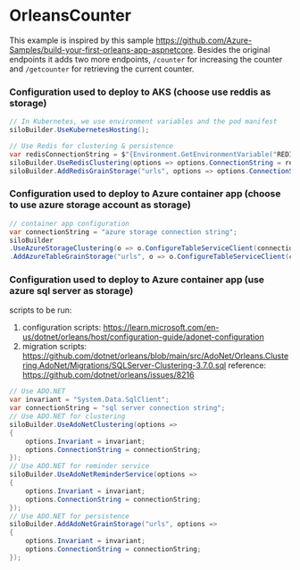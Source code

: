 # OrleansCounter

This example is inspired by this sample https://github.com/Azure-Samples/build-your-first-orleans-app-aspnetcore. 
Besides the original endpoints it adds two more endpoints, `/counter` for increasing the counter and `/getcounter` for retrieving the current counter. 

### Configuration used to deploy to AKS (choose use reddis as storage)
```c#
// In Kubernetes, we use environment variables and the pod manifest
siloBuilder.UseKubernetesHosting();

// Use Redis for clustering & persistence
var redisConnectionString = $"{Environment.GetEnvironmentVariable("REDIS")}:6379";
siloBuilder.UseRedisClustering(options => options.ConnectionString = redisConnectionString);
siloBuilder.AddRedisGrainStorage("urls", options => options.ConnectionString = redisConnectionString);
```

### Configuration used to deploy to Azure container app (choose to use azure storage account as storage)
```c#
// container app configuration
var connectionString = "azure storage connection string";
siloBuilder
.UseAzureStorageClustering(o => o.ConfigureTableServiceClient(connectionString))
.AddAzureTableGrainStorage("urls", o => o.ConfigureTableServiceClient(connectionString));
```


### Configuration used to deploy to Azure container app (use azure sql server as storage)
scripts to be run:
1. configuration scripts: https://learn.microsoft.com/en-us/dotnet/orleans/host/configuration-guide/adonet-configuration
2. migration scripts: https://github.com/dotnet/orleans/blob/main/src/AdoNet/Orleans.Clustering.AdoNet/Migrations/SQLServer-Clustering-3.7.0.sql
reference: https://github.com/dotnet/orleans/issues/8216
```c#
// Use ADO.NET
var invariant = "System.Data.SqlClient";
var connectionString = "sql server connection string";
// Use ADO.NET for clustering
siloBuilder.UseAdoNetClustering(options =>
{
    options.Invariant = invariant;
    options.ConnectionString = connectionString;
});
// Use ADO.NET for reminder service
siloBuilder.UseAdoNetReminderService(options =>
{
    options.Invariant = invariant;
    options.ConnectionString = connectionString;
});
// Use ADO.NET for persistence
siloBuilder.AddAdoNetGrainStorage("urls", options =>
{
    options.Invariant = invariant;
    options.ConnectionString = connectionString;
});
```